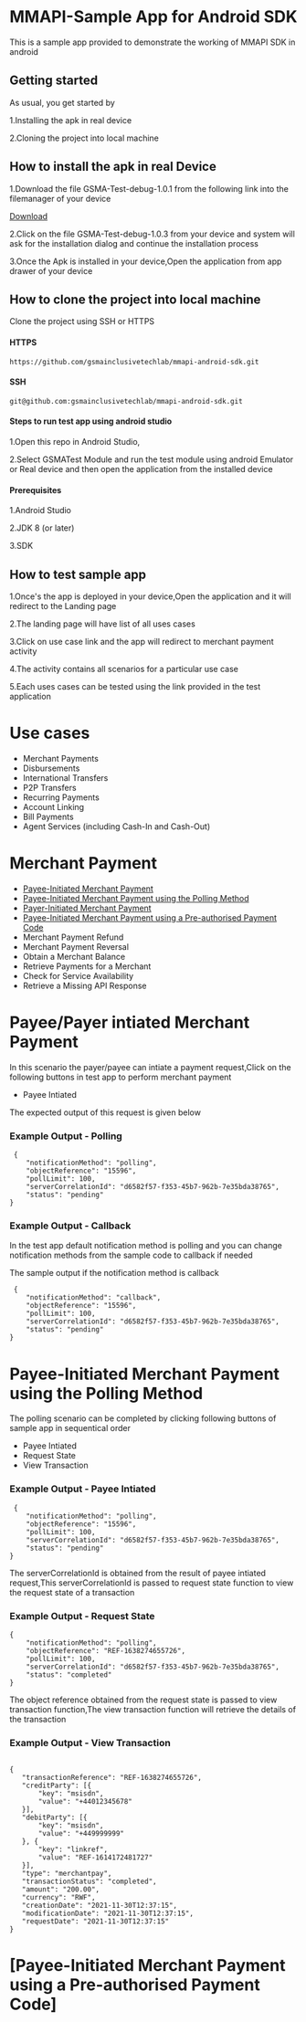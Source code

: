 
# MMAPI-Sample App for Android SDK

This is a sample app provided to demonstrate the working of MMAPI SDK in android



## Getting started



As usual, you get started by 

1.Installing  the apk in real device

2.Cloning the project into local machine



## How  to install the apk in real Device

1.Download the file GSMA-Test-debug-1.0.1 from the following link into the filemanager of your  device
 
[Download](https://github.com/gsmainclusivetechlab/mmapi-android-sdk/raw/develop/release/GSMA-Test-debug-1.0.3.apk)

2.Click on the file GSMA-Test-debug-1.0.3 from your device and system will ask for the installation dialog and continue the installation process 

3.Once the Apk is installed in your device,Open the application from app drawer of your device 


## How to clone the project into local machine


Clone the project using SSH or HTTPS 

#### HTTPS

```
https://github.com/gsmainclusivetechlab/mmapi-android-sdk.git

```

#### SSH  

```
git@github.com:gsmainclusivetechlab/mmapi-android-sdk.git

```

#### Steps to run test app using android studio

1.Open this repo in Android Studio,

2.Select GSMATest Module and run the test module using android Emulator or Real device and then open the application from the installed device


#### Prerequisites

1.Android Studio 

2.JDK 8 (or later)

3.SDK

## How to test sample app

1.Once's the app is deployed in your device,Open the application and it will redirect to the Landing page

2.The landing page will have list of all uses cases

3.Click on use case link and the app will redirect to merchant payment activity

4.The activity contains all scenarios for a particular use case

5.Each uses cases can be tested using the link  provided in the test application

# Use cases

* Merchant Payments
* Disbursements
* International Transfers
* P2P Transfers
* Recurring Payments
* Account Linking
* Bill Payments
* Agent Services (including Cash-In and Cash-Out)


# Merchant Payment

* [Payee-Initiated Merchant Payment](#payee-intiated)
* [Payee-Initiated Merchant Payment using the Polling Method](#payee-intiated-polling)
* [Payer-Initiated Merchant Payment](#payee-intiated)
* [Payee-Initiated Merchant Payment using a Pre-authorised Payment Code](#auth-code)
* Merchant Payment Refund
* Merchant Payment Reversal
* Obtain a Merchant Balance
* Retrieve Payments for a Merchant
* Check for Service Availability
* Retrieve a Missing API Response

<a name="payee-intiated"></a>

# Payee/Payer intiated Merchant Payment
 
 In this scenario the payer/payee can intiate a payment request,Click on the following buttons in test app to perform merchant payment
 
 * Payee Intiated
 
 The expected output of this request is given below
 
 ### Example Output - Polling

```
 {
	"notificationMethod": "polling",
	"objectReference": "15596",
	"pollLimit": 100,
	"serverCorrelationId": "d6582f57-f353-45b7-962b-7e35bda38765",
	"status": "pending"
}
```

### Example Output - Callback
 
In the test app default notification method is polling and you can change notification methods from the sample code to callback if needed

The sample output if the notification method is callback 

```
 {
	"notificationMethod": "callback",
	"objectReference": "15596",
	"pollLimit": 100,
	"serverCorrelationId": "d6582f57-f353-45b7-962b-7e35bda38765",
	"status": "pending"
}
```

<a name="payee-intiated-polling"></a>

# Payee-Initiated Merchant Payment using the Polling Method

The polling scenario can be completed by clicking following buttons of sample app in sequentical order

* Payee Intiated
* Request State
* View Transaction


 
 ### Example Output - Payee Intiated

```
 {
	"notificationMethod": "polling",
	"objectReference": "15596",
	"pollLimit": 100,
	"serverCorrelationId": "d6582f57-f353-45b7-962b-7e35bda38765",
	"status": "pending"
}
```
 The serverCorrelationId is obtained from the result of payee intiated request,This serverCorrelationId is passed to request state function to view the request state of a transaction  

 
 ### Example Output - Request State

```
{
	"notificationMethod": "polling",
	"objectReference": "REF-1638274655726",
	"pollLimit": 100,
	"serverCorrelationId": "d6582f57-f353-45b7-962b-7e35bda38765",
	"status": "completed"
}

```
The object reference obtained from the request state is passed to view transaction function,The view transaction function will retrieve the details of the transaction

 ### Example Output - View Transaction
 
 ```
 
 {
	"transactionReference": "REF-1638274655726",
	"creditParty": [{
		"key": "msisdn",
		"value": "+44012345678"
	}],
	"debitParty": [{
		"key": "msisdn",
		"value": "+449999999"
	}, {
		"key": "linkref",
		"value": "REF-1614172481727"
	}],
	"type": "merchantpay",
	"transactionStatus": "completed",
	"amount": "200.00",
	"currency": "RWF",
	"creationDate": "2021-11-30T12:37:15",
	"modificationDate": "2021-11-30T12:37:15",
	"requestDate": "2021-11-30T12:37:15"
}
 
 ```

# [Payee-Initiated Merchant Payment using a Pre-authorised Payment Code]




 
 
 



